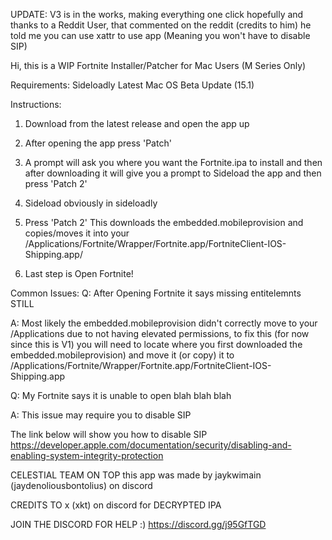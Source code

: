 UPDATE: V3 is in the works, making everything one click hopefully and thanks to a Reddit User, that commented on the reddit (credits to him) he told me you can use xattr to use app (Meaning you won't have to disable SIP)

Hi, this is a WIP Fortnite Installer/Patcher for Mac Users (M Series Only)

Requirements:
Sideloadly
Latest Mac OS Beta Update (15.1)



Instructions:

1) Download from the latest release and open the app up

2) After opening the app press 'Patch'

3) A prompt will ask you where you want the Fortnite.ipa to install and then after downloading it will give you a prompt to Sideload the app and then press 'Patch 2'

4) Sideload obviously in sideloadly

5) Press 'Patch 2' This downloads the embedded.mobileprovision and copies/moves it into your /Applications/Fortnite/Wrapper/Fortnite.app/FortniteClient-IOS-Shipping.app/

6) Last step is Open Fortnite!

Common Issues:
Q: After Opening Fortnite it says missing entitelemnts STILL

A: Most likely the embedded.mobileprovision didn't correctly move to your /Applications due to not having elevated permissions,
to fix this (for now since this is V1) you will need to locate where you first downloaded the embedded.mobileprovision) and move it (or copy) it to /Applications/Fortnite/Wrapper/Fortnite.app/FortniteClient-IOS-Shipping.app

Q: My Fortnite says it is unable to open blah blah blah

A: This issue may require you to disable SIP

The link below will show you how to disable SIP
https://developer.apple.com/documentation/security/disabling-and-enabling-system-integrity-protection


CELESTIAL TEAM ON TOP 
this app was made by jaykwimain (jaydenoliousbontolius) on discord

CREDITS TO x (xkt) on discord for DECRYPTED IPA

JOIN THE DISCORD FOR HELP :)
https://discord.gg/j95GfTGD











